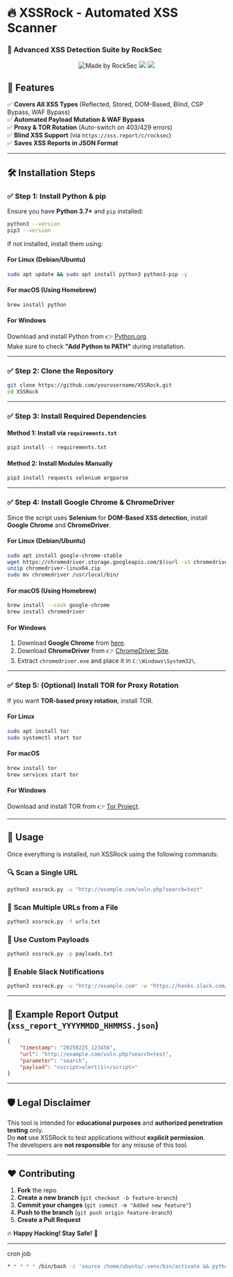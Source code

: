 # 🔥 XSSRock - Automated XSS Scanner  
### 🚀 Advanced XSS Detection Suite by RockSec  

<p align="center">
    <img src="https://img.shields.io/badge/Made%20by-RockSec-blue.svg" alt="Made by RockSec">
    <img src="https://img.shields.io/badge/Language-Python%203.7%2B-blue.svg">
    <img src="https://img.shields.io/badge/Status-Active-green.svg">
</p>

## 🚀 Features  
✅ **Covers All XSS Types** (Reflected, Stored, DOM-Based, Blind, CSP Bypass, WAF Bypass)  
✅ **Automated Payload Mutation & WAF Bypass**  
✅ **Proxy & TOR Rotation** (Auto-switch on 403/429 errors)  
✅ **Blind XSS Support** (via `https://xss.report/c/rocksec`)  
✅ **Saves XSS Reports in JSON Format**  

---

## 🛠 **Installation Steps**  

### ✅ **Step 1: Install Python & pip**  
Ensure you have **Python 3.7+** and `pip` installed:  

```bash
python3 --version
pip3 --version
```

If not installed, install them using:  

#### **For Linux (Debian/Ubuntu)**  
```bash
sudo apt update && sudo apt install python3 python3-pip -y
```

#### **For macOS (Using Homebrew)**  
```bash
brew install python
```

#### **For Windows**  
Download and install Python from 👉 [Python.org](https://www.python.org/downloads/).  
Make sure to check **"Add Python to PATH"** during installation.

---

### ✅ **Step 2: Clone the Repository**
```bash
git clone https://github.com/yourusername/XSSRock.git
cd XSSRock
```

---

### ✅ **Step 3: Install Required Dependencies**  

#### **Method 1: Install via `requirements.txt`**
```bash
pip3 install -r requirements.txt
```

#### **Method 2: Install Modules Manually**
```bash
pip3 install requests selenium argparse
```

---

### ✅ **Step 4: Install Google Chrome & ChromeDriver**  
Since the script uses **Selenium** for **DOM-Based XSS detection**, install **Google Chrome** and **ChromeDriver**.

#### **For Linux (Debian/Ubuntu)**  
```bash
sudo apt install google-chrome-stable
wget https://chromedriver.storage.googleapis.com/$(curl -sS chromedriver.storage.googleapis.com/LATEST_RELEASE)/chromedriver-linux64.zip
unzip chromedriver-linux64.zip
sudo mv chromedriver /usr/local/bin/
```

#### **For macOS (Using Homebrew)**
```bash
brew install --cask google-chrome
brew install chromedriver
```

#### **For Windows**
1. Download **Google Chrome** from [here](https://www.google.com/chrome/).
2. Download **ChromeDriver** from 👉 [ChromeDriver Site](https://sites.google.com/chromium.org/driver/).
3. Extract `chromedriver.exe` and place it in `C:\Windows\System32\`.

---

### ✅ **Step 5: (Optional) Install TOR for Proxy Rotation**  
If you want **TOR-based proxy rotation**, install TOR.

#### **For Linux**  
```bash
sudo apt install tor
sudo systemctl start tor
```

#### **For macOS**  
```bash
brew install tor
brew services start tor
```

#### **For Windows**  
Download and install TOR from 👉 [Tor Project](https://www.torproject.org/download/).

---

## 🚀 **Usage**
Once everything is installed, run XSSRock using the following commands:

### 🔍 **Scan a Single URL**
```bash
python3 xssrock.py -u "http://example.com/vuln.php?search=test"
```

### 📜 **Scan Multiple URLs from a File**
```bash
python3 xssrock.py -f urls.txt
```

### 🎯 **Use Custom Payloads**
```bash
python3 xssrock.py -p payloads.txt
```

### 🔄 **Enable Slack Notifications**
```bash
python3 xssrock.py -u "http://example.com" -w "https://hooks.slack.com/services/YOUR/WEBHOOK/URL"
```

---

## 📄 **Example Report Output (`xss_report_YYYYMMDD_HHMMSS.json`)**
```json
{
    "timestamp": "20250225_123456",
    "url": "http://example.com/vuln.php?search=test",
    "parameter": "search",
    "payload": "<script>alert(1)</script>"
}
```

---

## 🛡 **Legal Disclaimer**
This tool is intended for **educational purposes** and **authorized penetration testing** only.  
Do **not** use XSSRock to test applications without **explicit permission**.  
The developers are **not responsible** for any misuse of this tool.  

---

## ❤️ **Contributing**
1. **Fork** the repo  
2. **Create a new branch** (`git checkout -b feature-branch`)  
3. **Commit your changes** (`git commit -m "Added new feature"`)  
4. **Push to the branch** (`git push origin feature-branch`)  
5. **Create a Pull Request**  



🔥 **Happy Hacking! Stay Safe!** 🚀  

---







cron job 

```bash
* * * * * /bin/bash -c 'source /home/ubuntu/.venv/bin/activate && python3 /home/ubuntu/xss/xss.py -u http://testphp.vulnweb.com/search.php?test=12 -p /home/ubuntu/xss/payload/xss.txt -w https://hooks.slack.com/services/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 -t 20 >> /home/ubuntu/xss_$(date +\%Y-\%m-\%d_\%H-\%M-\%S).log 2>&1'
```

